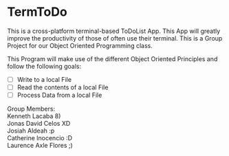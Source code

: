 # TermToDo
This is a cross-platform terminal-based ToDoList App. This App will greatly improve the productivity of those of often use their terminal. This is a Group Project for our Object Oriented Programming class.

This Program will make use of the different Object Oriented Principles and follow the following goals:
- [ ] Write to a local File
- [ ] Read the contents of a local File
- [ ] Process Data from a local File

Group Members: <br>
Kenneth Lacaba 8) <br> 
Jonas David Celos XD <br>
Josiah Aldeah :p <br> 
Catherine Inocencio :D <br>
Laurence Axle Flores ;) <br> 
